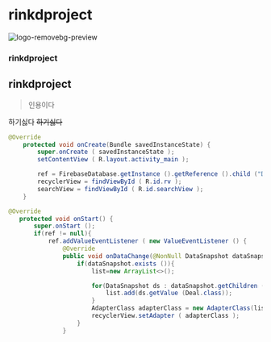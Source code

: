 # rinkdproject

![logo-removebg-preview](https://user-images.githubusercontent.com/62926717/85275378-376d1080-b4bb-11ea-8bf9-30b39bdbd201.png)


### rinkdproject
## rinkdproject

>인용이다

하기싫다 ~~하기싫다~~


```java    
@Override
    protected void onCreate(Bundle savedInstanceState) {
        super.onCreate ( savedInstanceState );
        setContentView ( R.layout.activity_main );

        ref = FirebaseDatabase.getInstance ().getReference ().child ("Deal").child ( "rana" );
        recyclerView = findViewById ( R.id.rv );
        searchView = findViewById ( R.id.searchView );
    }
 ```
 
 ```java
 @Override
    protected void onStart() {
        super.onStart ();
        if(ref != null){
            ref.addValueEventListener ( new ValueEventListener () {
                @Override
                public void onDataChange(@NonNull DataSnapshot dataSnapshot) {
                    if(dataSnapshot.exists ()){
                        list=new ArrayList<>();

                        for(DataSnapshot ds : dataSnapshot.getChildren ()){
                            list.add(ds.getValue (Deal.class));
                        }
                        AdapterClass adapterClass = new AdapterClass(list);
                        recyclerView.setAdapter ( adapterClass );
                    }
                }
```

